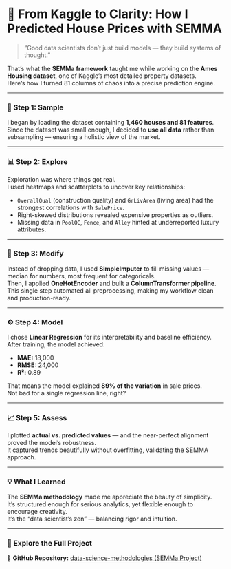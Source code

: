 # 💸 From Kaggle to Clarity: How I Predicted House Prices with SEMMA

> “Good data scientists don’t just build models — they build systems of thought.”  

That’s what the **SEMMa framework** taught me while working on the **Ames Housing dataset**, one of Kaggle’s most detailed property datasets.  
Here’s how I turned 81 columns of chaos into a precise prediction engine.

---

### 🔬 Step 1: Sample  
I began by loading the dataset containing **1,460 houses and 81 features**.  
Since the dataset was small enough, I decided to **use all data** rather than subsampling — ensuring a holistic view of the market.

---

### 📊 Step 2: Explore  
Exploration was where things got real.  
I used heatmaps and scatterplots to uncover key relationships:
- `OverallQual` (construction quality) and `GrLivArea` (living area) had the strongest correlations with `SalePrice`.
- Right-skewed distributions revealed expensive properties as outliers.
- Missing data in `PoolQC`, `Fence`, and `Alley` hinted at underreported luxury attributes.

---

### 🧰 Step 3: Modify  
Instead of dropping data, I used **SimpleImputer** to fill missing values — median for numbers, most frequent for categoricals.  
Then, I applied **OneHotEncoder** and built a **ColumnTransformer pipeline**.  
This single step automated all preprocessing, making my workflow clean and production-ready.

---

### ⚙️ Step 4: Model  
I chose **Linear Regression** for its interpretability and baseline efficiency.  
After training, the model achieved:
- **MAE:** 18,000  
- **RMSE:** 24,000  
- **R²:** 0.89  

That means the model explained **89% of the variation** in sale prices.  
Not bad for a single regression line, right?

---

### 📈 Step 5: Assess  
I plotted **actual vs. predicted values** — and the near-perfect alignment proved the model’s robustness.  
It captured trends beautifully without overfitting, validating the SEMMA approach.

---

### 💡 What I Learned  
The **SEMMa methodology** made me appreciate the beauty of simplicity.  
It’s structured enough for serious analytics, yet flexible enough to encourage creativity.  
It’s the “data scientist’s zen” — balancing rigor and intuition.

---

### 🧭 Explore the Full Project  
🔗 **GitHub Repository:** [data-science-methodologies (SEMMa Project)](YOUR_GITHUB_REPO_LINK_HERE)
